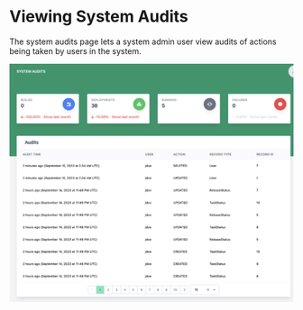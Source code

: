 # Viewing System Audits

The system audits page lets a system admin user view audits of actions being taken by users in the system.

![Screenshot](../img/system-audits.png)
